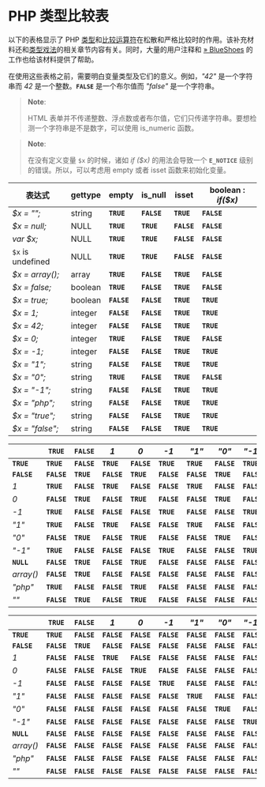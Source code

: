 PHP 类型比较表
==============

以下的表格显示了 PHP
<a href="/language/types.html" class="link">类型</a>和<a href="/language/operators/comparison.html" class="link">比较运算符</a>在松散和严格比较时的作用。该补充材料还和<a href="/language/types/type-juggling.html" class="link">类型戏法</a>的相关章节内容有关。同时，大量的用户注释和
<a href="http://www.blueshoes.org/en/developer/php_cheat_sheet/" class="link external">» BlueShoes</a>
的工作也给该材料提供了帮助。

在使用这些表格之前，需要明白变量类型及它们的意义。例如，*"42"*
是一个<span class="type">字符串</span>而 *42* 是一个<span
class="type">整数</span>。**`FALSE`** 是一个<span
class="type">布尔</span>值而 *"false"* 是一个<span
class="type">字符串</span>。

> **Note**:
>
> HTML
> 表单并不传递整数、浮点数或者布尔值，它们只传递字符串。要想检测一个字符串是不是数字，可以使用
> <span class="function">is\_numeric</span> 函数。

> **Note**:
>
> 在没有定义变量 `$x` 的时候，诸如 *if ($x)* 的用法会导致一个
> **`E_NOTICE`** 级别的错误。所以，可以考虑用 <span
> class="function">empty</span> 或者 <span class="function">isset</span>
> 函数来初始化变量。

| 表达式            | <span class="function">gettype</span> | <span class="function">empty</span> | <span class="function">is\_null</span> | <span class="function">isset</span> | <span class="type">boolean</span> : *if($x)* |
|-------------------|---------------------------------------|-------------------------------------|----------------------------------------|-------------------------------------|----------------------------------------------|
| *$x = "";*        | <span class="type">string</span>      | **`TRUE`**                          | **`FALSE`**                            | **`TRUE`**                          | **`FALSE`**                                  |
| *$x = null;*      | <span class="type">NULL</span>        | **`TRUE`**                          | **`TRUE`**                             | **`FALSE`**                         | **`FALSE`**                                  |
| *var $x;*         | <span class="type">NULL</span>        | **`TRUE`**                          | **`TRUE`**                             | **`FALSE`**                         | **`FALSE`**                                  |
| `$x` is undefined | <span class="type">NULL</span>        | **`TRUE`**                          | **`TRUE`**                             | **`FALSE`**                         | **`FALSE`**                                  |
| *$x = array();*   | <span class="type">array</span>       | **`TRUE`**                          | **`FALSE`**                            | **`TRUE`**                          | **`FALSE`**                                  |
| *$x = false;*     | <span class="type">boolean</span>     | **`TRUE`**                          | **`FALSE`**                            | **`TRUE`**                          | **`FALSE`**                                  |
| *$x = true;*      | <span class="type">boolean</span>     | **`FALSE`**                         | **`FALSE`**                            | **`TRUE`**                          | **`TRUE`**                                   |
| *$x = 1;*         | <span class="type">integer</span>     | **`FALSE`**                         | **`FALSE`**                            | **`TRUE`**                          | **`TRUE`**                                   |
| *$x = 42;*        | <span class="type">integer</span>     | **`FALSE`**                         | **`FALSE`**                            | **`TRUE`**                          | **`TRUE`**                                   |
| *$x = 0;*         | <span class="type">integer</span>     | **`TRUE`**                          | **`FALSE`**                            | **`TRUE`**                          | **`FALSE`**                                  |
| *$x = -1;*        | <span class="type">integer</span>     | **`FALSE`**                         | **`FALSE`**                            | **`TRUE`**                          | **`TRUE`**                                   |
| *$x = "1";*       | <span class="type">string</span>      | **`FALSE`**                         | **`FALSE`**                            | **`TRUE`**                          | **`TRUE`**                                   |
| *$x = "0";*       | <span class="type">string</span>      | **`TRUE`**                          | **`FALSE`**                            | **`TRUE`**                          | **`FALSE`**                                  |
| *$x = "-1";*      | <span class="type">string</span>      | **`FALSE`**                         | **`FALSE`**                            | **`TRUE`**                          | **`TRUE`**                                   |
| *$x = "php";*     | <span class="type">string</span>      | **`FALSE`**                         | **`FALSE`**                            | **`TRUE`**                          | **`TRUE`**                                   |
| *$x = "true";*    | <span class="type">string</span>      | **`FALSE`**                         | **`FALSE`**                            | **`TRUE`**                          | **`TRUE`**                                   |
| *$x = "false";*   | <span class="type">string</span>      | **`FALSE`**                         | **`FALSE`**                            | **`TRUE`**                          | **`TRUE`**                                   |

|             | **`TRUE`**  | **`FALSE`** | *1*         | *0*         | *-1*        | *"1"*       | *"0"*       | *"-1"*      | **`NULL`**  | *array()*   | *"php"*     | *""*        |
|-------------|-------------|-------------|-------------|-------------|-------------|-------------|-------------|-------------|-------------|-------------|-------------|-------------|
| **`TRUE`**  | **`TRUE`**  | **`FALSE`** | **`TRUE`**  | **`FALSE`** | **`TRUE`**  | **`TRUE`**  | **`FALSE`** | **`TRUE`**  | **`FALSE`** | **`FALSE`** | **`TRUE`**  | **`FALSE`** |
| **`FALSE`** | **`FALSE`** | **`TRUE`**  | **`FALSE`** | **`TRUE`**  | **`FALSE`** | **`FALSE`** | **`TRUE`**  | **`FALSE`** | **`TRUE`**  | **`TRUE`**  | **`FALSE`** | **`TRUE`**  |
| *1*         | **`TRUE`**  | **`FALSE`** | **`TRUE`**  | **`FALSE`** | **`FALSE`** | **`TRUE`**  | **`FALSE`** | **`FALSE`** | **`FALSE`** | **`FALSE`** | **`FALSE`** | **`FALSE`** |
| *0*         | **`FALSE`** | **`TRUE`**  | **`FALSE`** | **`TRUE`**  | **`FALSE`** | **`FALSE`** | **`TRUE`**  | **`FALSE`** | **`TRUE`**  | **`FALSE`** | **`TRUE`**  | **`TRUE`**  |
| *-1*        | **`TRUE`**  | **`FALSE`** | **`FALSE`** | **`FALSE`** | **`TRUE`**  | **`FALSE`** | **`FALSE`** | **`TRUE`**  | **`FALSE`** | **`FALSE`** | **`FALSE`** | **`FALSE`** |
| *"1"*       | **`TRUE`**  | **`FALSE`** | **`TRUE`**  | **`FALSE`** | **`FALSE`** | **`TRUE`**  | **`FALSE`** | **`FALSE`** | **`FALSE`** | **`FALSE`** | **`FALSE`** | **`FALSE`** |
| *"0"*       | **`FALSE`** | **`TRUE`**  | **`FALSE`** | **`TRUE`**  | **`FALSE`** | **`FALSE`** | **`TRUE`**  | **`FALSE`** | **`FALSE`** | **`FALSE`** | **`FALSE`** | **`FALSE`** |
| *"-1"*      | **`TRUE`**  | **`FALSE`** | **`FALSE`** | **`FALSE`** | **`TRUE`**  | **`FALSE`** | **`FALSE`** | **`TRUE`**  | **`FALSE`** | **`FALSE`** | **`FALSE`** | **`FALSE`** |
| **`NULL`**  | **`FALSE`** | **`TRUE`**  | **`FALSE`** | **`TRUE`**  | **`FALSE`** | **`FALSE`** | **`FALSE`** | **`FALSE`** | **`TRUE`**  | **`TRUE`**  | **`FALSE`** | **`TRUE`**  |
| *array()*   | **`FALSE`** | **`TRUE`**  | **`FALSE`** | **`FALSE`** | **`FALSE`** | **`FALSE`** | **`FALSE`** | **`FALSE`** | **`TRUE`**  | **`TRUE`**  | **`FALSE`** | **`FALSE`** |
| *"php"*     | **`TRUE`**  | **`FALSE`** | **`FALSE`** | **`TRUE`**  | **`FALSE`** | **`FALSE`** | **`FALSE`** | **`FALSE`** | **`FALSE`** | **`FALSE`** | **`TRUE`**  | **`FALSE`** |
| *""*        | **`FALSE`** | **`TRUE`**  | **`FALSE`** | **`TRUE`**  | **`FALSE`** | **`FALSE`** | **`FALSE`** | **`FALSE`** | **`TRUE`**  | **`FALSE`** | **`FALSE`** | **`TRUE`**  |

|             | **`TRUE`**  | **`FALSE`** | *1*         | *0*         | *-1*        | *"1"*       | *"0"*       | *"-1"*      | **`NULL`**  | *array()*   | *"php"*     | *""*        |
|-------------|-------------|-------------|-------------|-------------|-------------|-------------|-------------|-------------|-------------|-------------|-------------|-------------|
| **`TRUE`**  | **`TRUE`**  | **`FALSE`** | **`FALSE`** | **`FALSE`** | **`FALSE`** | **`FALSE`** | **`FALSE`** | **`FALSE`** | **`FALSE`** | **`FALSE`** | **`FALSE`** | **`FALSE`** |
| **`FALSE`** | **`FALSE`** | **`TRUE`**  | **`FALSE`** | **`FALSE`** | **`FALSE`** | **`FALSE`** | **`FALSE`** | **`FALSE`** | **`FALSE`** | **`FALSE`** | **`FALSE`** | **`FALSE`** |
| *1*         | **`FALSE`** | **`FALSE`** | **`TRUE`**  | **`FALSE`** | **`FALSE`** | **`FALSE`** | **`FALSE`** | **`FALSE`** | **`FALSE`** | **`FALSE`** | **`FALSE`** | **`FALSE`** |
| *0*         | **`FALSE`** | **`FALSE`** | **`FALSE`** | **`TRUE`**  | **`FALSE`** | **`FALSE`** | **`FALSE`** | **`FALSE`** | **`FALSE`** | **`FALSE`** | **`FALSE`** | **`FALSE`** |
| *-1*        | **`FALSE`** | **`FALSE`** | **`FALSE`** | **`FALSE`** | **`TRUE`**  | **`FALSE`** | **`FALSE`** | **`FALSE`** | **`FALSE`** | **`FALSE`** | **`FALSE`** | **`FALSE`** |
| *"1"*       | **`FALSE`** | **`FALSE`** | **`FALSE`** | **`FALSE`** | **`FALSE`** | **`TRUE`**  | **`FALSE`** | **`FALSE`** | **`FALSE`** | **`FALSE`** | **`FALSE`** | **`FALSE`** |
| *"0"*       | **`FALSE`** | **`FALSE`** | **`FALSE`** | **`FALSE`** | **`FALSE`** | **`FALSE`** | **`TRUE`**  | **`FALSE`** | **`FALSE`** | **`FALSE`** | **`FALSE`** | **`FALSE`** |
| *"-1"*      | **`FALSE`** | **`FALSE`** | **`FALSE`** | **`FALSE`** | **`FALSE`** | **`FALSE`** | **`FALSE`** | **`TRUE`**  | **`FALSE`** | **`FALSE`** | **`FALSE`** | **`FALSE`** |
| **`NULL`**  | **`FALSE`** | **`FALSE`** | **`FALSE`** | **`FALSE`** | **`FALSE`** | **`FALSE`** | **`FALSE`** | **`FALSE`** | **`TRUE`**  | **`FALSE`** | **`FALSE`** | **`FALSE`** |
| *array()*   | **`FALSE`** | **`FALSE`** | **`FALSE`** | **`FALSE`** | **`FALSE`** | **`FALSE`** | **`FALSE`** | **`FALSE`** | **`FALSE`** | **`TRUE`**  | **`FALSE`** | **`FALSE`** |
| *"php"*     | **`FALSE`** | **`FALSE`** | **`FALSE`** | **`FALSE`** | **`FALSE`** | **`FALSE`** | **`FALSE`** | **`FALSE`** | **`FALSE`** | **`FALSE`** | **`TRUE`**  | **`FALSE`** |
| *""*        | **`FALSE`** | **`FALSE`** | **`FALSE`** | **`FALSE`** | **`FALSE`** | **`FALSE`** | **`FALSE`** | **`FALSE`** | **`FALSE`** | **`FALSE`** | **`FALSE`** | **`TRUE`**  |
